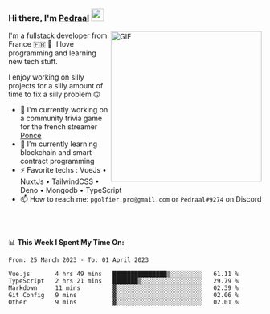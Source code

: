 ### Hi there, I'm <a href="https://pedraal.dev" target="_blank">Pedraal</a> <img src="https://media.giphy.com/media/hvRJCLFzcasrR4ia7z/giphy.gif" width="25px">
<img align="right" alt="GIF" src="https://pedraal.dev/avatar.png" width="300" height="300" />

I'm a fullstack developer from France 🇫🇷 🥖 &nbsp;I love programming and learning new
tech stuff.

I enjoy working on silly projects for a silly amount of time to fix a silly problem 🙃

- 🔭  I'm currently working on a community trivia game for the french streamer <a href="https://twitch.tv/ponce" target="_blank">Ponce</a>
- 🌱 I’m currently learning blockchain and smart contract programming
- ⚡ Favorite techs : VueJs &bull; NuxtJs &bull; TailwindCSS &bull; Deno &bull; Mongodb &bull; TypeScript
- 📫 How to reach me: `pgolfier.pro@gmail.com` or `Pedraal#9274` on Discord

<br>
<br>

📊 **This Week I Spent My Time On:**
<!--START_SECTION:waka-->

```text
From: 25 March 2023 - To: 01 April 2023

Vue.js       4 hrs 49 mins   ███████████████▒░░░░░░░░░   61.11 %
TypeScript   2 hrs 21 mins   ███████▒░░░░░░░░░░░░░░░░░   29.79 %
Markdown     11 mins         ▓░░░░░░░░░░░░░░░░░░░░░░░░   02.39 %
Git Config   9 mins          ▓░░░░░░░░░░░░░░░░░░░░░░░░   02.06 %
Other        9 mins          ▓░░░░░░░░░░░░░░░░░░░░░░░░   02.01 %
```

<!--END_SECTION:waka-->
